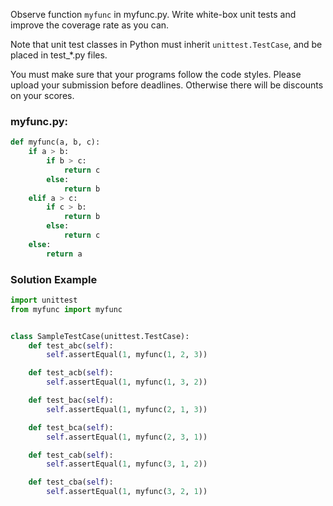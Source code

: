 Observe function <code>myfunc</code> in myfunc.py. Write white-box unit tests and improve the coverage rate as you can.

Note that unit test classes in Python must inherit <code>unittest.TestCase</code>, and be placed in test_*.py files.

You must make sure that your programs follow the code styles. Please upload your submission before deadlines. Otherwise there will be discounts on your scores.

### myfunc.py: ###

```python
def myfunc(a, b, c):
    if a > b:
        if b > c:
            return c
        else:
            return b
    elif a > c:
        if c > b:
            return b
        else:
            return c
    else:
        return a
```

### Solution Example ###

```python
import unittest
from myfunc import myfunc


class SampleTestCase(unittest.TestCase):
    def test_abc(self):
        self.assertEqual(1, myfunc(1, 2, 3))

    def test_acb(self):
        self.assertEqual(1, myfunc(1, 3, 2))

    def test_bac(self):
        self.assertEqual(1, myfunc(2, 1, 3))

    def test_bca(self):
        self.assertEqual(1, myfunc(2, 3, 1))

    def test_cab(self):
        self.assertEqual(1, myfunc(3, 1, 2))

    def test_cba(self):
        self.assertEqual(1, myfunc(3, 2, 1))

```
